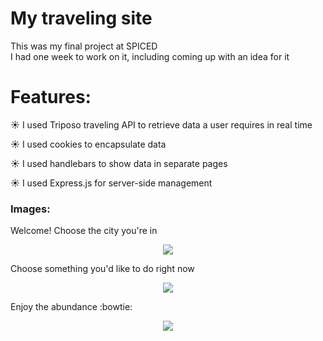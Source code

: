 # My traveling site

This was my final project at SPICED <br />
I had one week to work on it, including coming up with an idea for it



# Features:

:sunny: I used Triposo traveling API to retrieve data a user requires in real time

:sunny: I used cookies to encapsulate data

:sunny: I used handlebars to show data in separate pages

:sunny: I used Express.js for server-side management



### Images:

Welcome! Choose the city you're in
<p align="center"><img src="imgsForGithub/img1.png"></p>

Choose something you'd like to do right now
<p align="center"><img src="imgsForGithub/img2.png"></p>

Enjoy the abundance :bowtie:
<p align="center"><img src="imgsForGithub/img3.png"></p>
